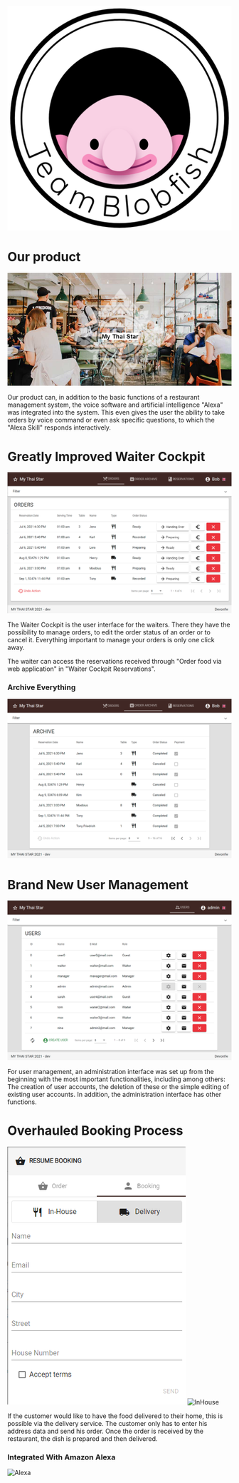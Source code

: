 ![Logo](https://raw.githubusercontent.com/Exonaut/TeamBlobfish/gh-pages/BlobfishLogoSchrift.png)
# Our product
![My Thai Star Homepage](https://raw.githubusercontent.com/Exonaut/TeamBlobfish/gh-pages/homepage.png)

Our product can, in addition to the basic functions of a restaurant management system, the voice software and artificial intelligence "Alexa" was integrated into the system. This even gives the user the ability to take orders by voice command or even ask specific questions, to which the "Alexa Skill" responds interactively.


# Greatly Improved Waiter Cockpit

![Waiter Cockpit](https://raw.githubusercontent.com/Exonaut/TeamBlobfish/gh-pages/order_cockpit.png)

The Waiter Cockpit is the user interface for the waiters. There they have the possibility to manage orders, to edit the order status of an order or to cancel it. 
Everything important to manage your orders is only one click away.

The waiter can access the reservations received through "Order food via web application" in "Waiter Cockpit Reservations".

### Archive Everything

![Archive](https://raw.githubusercontent.com/Exonaut/TeamBlobfish/gh-pages/order_archive.png)

# Brand New User Management

![Admin Cockpit](https://raw.githubusercontent.com/Exonaut/TeamBlobfish/gh-pages/user_cockpit.png)

For user management, an administration interface was set up from the beginning with the most important functionalities, including among others:
The creation of user accounts, the deletion of these or the simple editing of existing user accounts. In addition, the administration interface has other functions.
# Overhauled Booking Process

![Delivery](https://raw.githubusercontent.com/Exonaut/TeamBlobfish/gh-pages/delivery-order.png)
![InHouse](https://raw.githubusercontent.com/Exonaut/TeamBlobfish/gh-pages/Inhouse-order.png)

If the customer would like to have the food delivered to their home, this is possible via the delivery service.
The customer only has to enter his address data and send his order.
Once the order is received by the restaurant, the dish is prepared and then delivered.


### Integrated With Amazon Alexa

![Alexa](https://external-content.duckduckgo.com/iu/?u=http%3A%2F%2Fgsmorigin.com%2Fwp-content%2Fuploads%2F2017%2F07%2Famazon-alexa-logo.png&f=1&nofb=1)
